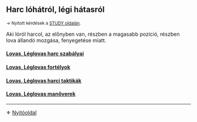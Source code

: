 ## Harc lóhátról, légi hátasról

<sub>→ Nyitott kérdések a [STUDY oldalán](https://github.com/kaktusztea/km100/wiki/STUDY.lovasharc).</sub>

Aki lóról harcol, az előnyben van, részben a magasabb pozíció, részben lova állandó mozgása, fenyegetése miatt.

#### [Lovas, Léglovas harc szabályai](067_01_lovas_harc_szabalyok.md)

#### [Lovas, Léglovas fortélyok](067_02_lovas_leglovas_fortelyok.md)

#### [Lovas, Léglovas harci taktikák](067_03_lovas_harci_taktikak.md)

#### [Lovas, Léglovas manőverek](067_04_lovas_leglovas_manoverek.md)

---

⚜️ [Nyitóoldal](start.md)
